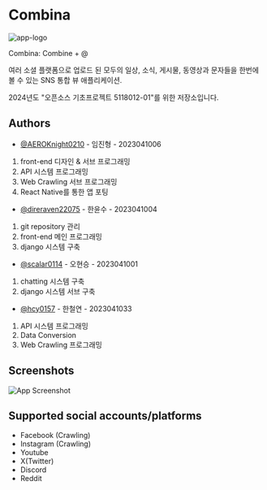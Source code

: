 # Combina
![app-logo](https://github.com/DireRaven22075/202401_Project/assets/19562627/cda47f99-0136-4200-9a23-bef7a699111b)

Combina: Combine + @

여러 소셜 플랫폼으로 업로드 된 모두의 일상, 소식, 게시물, 동영상과 문자들을 한번에 볼 수 있는 SNS 통합 뷰 애플리케이션.

2024년도 "오픈소스 기초프로젝트 5118012-01"를 위한 저장소입니다.

## Authors

- [@AEROKnight0210](https://github.com/AEROKnight0210) - 임진형 - 2023041006
1. front-end 디자인 & 서브 프로그래밍
2. API 시스템 프로그래밍
3. Web Crawling 서브 프로그래밍
4. React Native를 통한 앱 포팅

- [@direraven22075](https://www.github.com/DireRaven22075) - 한윤수 - 2023041004
1. git repository 관리
2. front-end 메인 프로그래밍
3. django 시스템 구축

- [@scalar0114](https://www.github.com/scalar0114) - 오현승 - 2023041001
1. chatting 시스템 구축
2. django 시스템 서브 구축

- [@hcy0157](https://github.com/hcy0157) - 한철연 - 2023041033
1. API 시스템 프로그래밍
2. Data Conversion
3. Web Crawling 프로그래밍

## Screenshots

![App Screenshot](https://via.placeholder.com/468x300?text=App+Screenshot+Here)

## Supported social accounts/platforms

- Facebook (Crawling)
- Instagram (Crawling)
- Youtube
- X(Twitter)
- Discord
- Reddit

